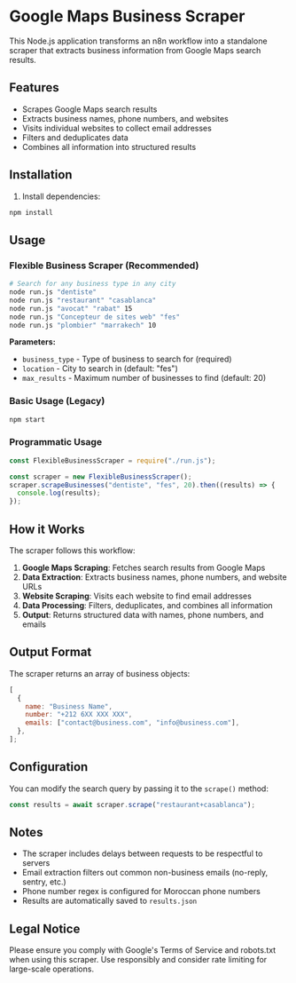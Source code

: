 # Google Maps Business Scraper

This Node.js application transforms an n8n workflow into a standalone scraper that extracts business information from Google Maps search results.

## Features

- Scrapes Google Maps search results
- Extracts business names, phone numbers, and websites
- Visits individual websites to collect email addresses
- Filters and deduplicates data
- Combines all information into structured results

## Installation

1. Install dependencies:

```bash
npm install
```

## Usage

### Flexible Business Scraper (Recommended)

```bash
# Search for any business type in any city
node run.js "dentiste"
node run.js "restaurant" "casablanca"
node run.js "avocat" "rabat" 15
node run.js "Concepteur de sites web" "fes"
node run.js "plombier" "marrakech" 10
```

**Parameters:**

- `business_type` - Type of business to search for (required)
- `location` - City to search in (default: "fes")
- `max_results` - Maximum number of businesses to find (default: 20)

### Basic Usage (Legacy)

```bash
npm start
```

### Programmatic Usage

```javascript
const FlexibleBusinessScraper = require("./run.js");

const scraper = new FlexibleBusinessScraper();
scraper.scrapeBusinesses("dentiste", "fes", 20).then((results) => {
  console.log(results);
});
```

## How it Works

The scraper follows this workflow:

1. **Google Maps Scraping**: Fetches search results from Google Maps
2. **Data Extraction**: Extracts business names, phone numbers, and website URLs
3. **Website Scraping**: Visits each website to find email addresses
4. **Data Processing**: Filters, deduplicates, and combines all information
5. **Output**: Returns structured data with names, phone numbers, and emails

## Output Format

The scraper returns an array of business objects:

```javascript
[
  {
    name: "Business Name",
    number: "+212 6XX XXX XXX",
    emails: ["contact@business.com", "info@business.com"],
  },
];
```

## Configuration

You can modify the search query by passing it to the `scrape()` method:

```javascript
const results = await scraper.scrape("restaurant+casablanca");
```

## Notes

- The scraper includes delays between requests to be respectful to servers
- Email extraction filters out common non-business emails (no-reply, sentry, etc.)
- Phone number regex is configured for Moroccan phone numbers
- Results are automatically saved to `results.json`

## Legal Notice

Please ensure you comply with Google's Terms of Service and robots.txt when using this scraper. Use responsibly and consider rate limiting for large-scale operations.
